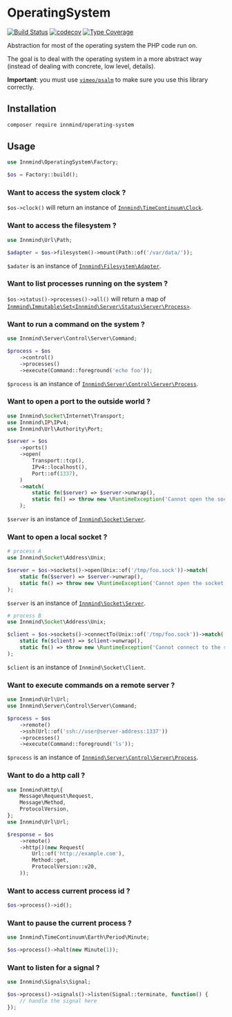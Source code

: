 # OperatingSystem

[![Build Status](https://github.com/innmind/operatingsystem/workflows/CI/badge.svg?branch=master)](https://github.com/innmind/operatingsystem/actions?query=workflow%3ACI)
[![codecov](https://codecov.io/gh/innmind/operatingsystem/branch/develop/graph/badge.svg)](https://codecov.io/gh/innmind/operatingsystem)
[![Type Coverage](https://shepherd.dev/github/innmind/operatingsystem/coverage.svg)](https://shepherd.dev/github/innmind/operatingsystem)

Abstraction for most of the operating system the PHP code run on.

The goal is to deal with the operating system in a more abstract way (instead of dealing with concrete, low level, details).

**Important**: you must use [`vimeo/psalm`](https://packagist.org/packages/vimeo/psalm) to make sure you use this library correctly.

## Installation

```sh
composer require innmind/operating-system
```

## Usage

```php
use Innmind\OperatingSystem\Factory;

$os = Factory::build();
```

### Want to access the system clock ?

`$os->clock()` will return an instance of [`Innmind\TimeContinuum\Clock`](https://github.com/innmind/timecontinuum#usage).

### Want to access the filesystem ?

```php
use Innmind\Url\Path;

$adapter = $os->filesystem()->mount(Path::of('/var/data/'));
```

`$adater` is an instance of [`Innmind\Filesystem\Adapter`](http://innmind.github.io/Filesystem/).

### Want to list processes running on the system ?

`$os->status()->processes()->all()` will return a map of [`Inmmind\Immutable\Set<Innmind\Server\Status\Server\Process>`](https://github.com/innmind/serverstatus#usage).

### Want to run a command on the system ?

```php
use Innmind\Server\Control\Server\Command;

$process = $os
    ->control()
    ->processes()
    ->execute(Command::foreground('echo foo'));
```

`$process` is an instance of [`Innmind\Server\Control\Server\Process`](https://github.com/innmind/servercontrol#usage).

### Want to open a port to the outside world ?

```php
use Innmind\Socket\Internet\Transport;
use Innmind\IP\IPv4;
use Innmind\Url\Authority\Port;

$server = $os
    ->ports()
    ->open(
        Transport::tcp(),
        IPv4::localhost(),
        Port::of(1337),
    )
    ->match(
        static fn($server) => $server->unwrap(),
        static fn() => throw new \RuntimeException('Cannot open the socket'),
    );
```

`$server` is an instance of [`Innmind\Socket\Server`](https://github.com/innmind/socket#internet-socket).

### Want to open a local socket ?

```php
# process A
use Innmind\Socket\Address\Unix;

$server = $os->sockets()->open(Unix::of('/tmp/foo.sock'))->match(
    static fn($server) => $server->unwrap(),
    static fn() => throw new \RuntimeException('Cannot open the socket'),
);
```

`$server` is an instance of [`Innmind\Socket\Server`](https://github.com/innmind/socket#unix-socket).

```php
# process B
use Innmind\Socket\Address\Unix;

$client = $os->sockets()->connectTo(Unix::of('/tmp/foo.sock'))->match(
    static fn($client) => $client->unwrap(),
    static fn() => throw new \RuntimeException('Cannot connect to the socket'),
);
```

`$client` is an instance of `Innmind\Socket\Client`.

### Want to execute commands on a remote server ?

```php
use Innmind\Url\Url;
use Innmind\Server\Control\Server\Command;

$process = $os
    ->remote()
    ->ssh(Url::of('ssh://user@server-address:1337'))
    ->processes()
    ->execute(Command::foreground('ls'));
```

`$process` is an instance of [`Innmind\Server\Control\Server\Process`](https://github.com/innmind/servercontrol#usage).

### Want to do a http call ?

```php
use Innmind\Http\{
    Message\Request\Request,
    Message\Method,
    ProtocolVersion,
};
use Innmind\Url\Url;

$response = $os
    ->remote()
    ->http()(new Request(
        Url::of('http://example.com'),
        Method::get,
        ProtocolVersion::v20,
    ));
```

### Want to access current process id ?

```php
$os->process()->id();
```

### Want to pause the current process ?

```php
use Innmind\TimeContinuum\Earth\Period\Minute;

$os->process()->halt(new Minute(1));
```

### Want to listen for a signal ?

```php
use Innmind\Signals\Signal;

$os->process()->signals()->listen(Signal::terminate, function() {
    // handle the signal here
});
```
